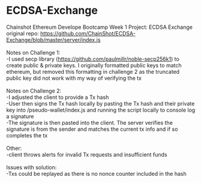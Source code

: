 # ECDSA-Exchange
Chainshot Ethereum Develope Bootcamp Week 1 Project: ECDSA Exchange <br />
original repo: https://github.com/ChainShot/ECDSA-Exchange/blob/master/server/index.js<br />
<br />
Notes on Challenge 1:<br />
-I used secp library (https://github.com/paulmillr/noble-secp256k1) to create public & private keys. I originally formatted public keys to match ethereum, but removed this formatting in challenge 2 as the truncated public key did not work with my way of verifying the tx<br />
<br />
Notes on Challenge 2:<br />
-I adjusted the client to provide a Tx hash<br />
-User then signs the Tx hash locally by pasting the Tx hash and their private key into /pseudo-wallet/index.js and running the script locally to console log a signature<br />
-The signature is then pasted into the client. The server verifies the signature is from the sender and matches the current tx info and if so completes the tx<br />
<br />
Other:<br />
-client throws alerts for invalid Tx requests and insufficient funds<br />
<br />
Issues with solution:<br />
-Txs could be replayed as there is no nonce counter included in the hash